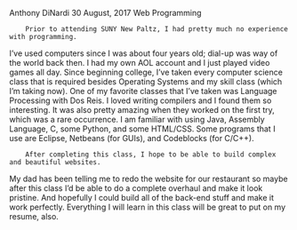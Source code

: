 Anthony DiNardi
30 August, 2017
Web Programming

		Prior to attending SUNY New Paltz, I had pretty much no experience with programming. 
  I’ve used computers since I was about four years old; dial-up was way of the world back then. 
  I had my own AOL account and I just played video games all day. Since beginning college, 
  I’ve taken every computer science class that is required besides Operating Systems and my skill 
  class (which I’m taking now). One of my favorite classes that I’ve taken was Language Processing 
  with Dos Reis. I loved writing compilers and I found them so interesting. It was also pretty amazing 
  when they worked on the first try, which was a rare occurrence. I am familiar with using Java, 
  Assembly Language, C, some Python, and some HTML/CSS. Some programs that I use are Eclipse, 
  Netbeans (for GUIs), and Codeblocks (for C/C++).
  
		After completing this class, I hope to be able to build complex and beautiful websites. 
  My dad has been telling me to redo the website for our restaurant so maybe after this class 
  I’d be able to do a complete overhaul and make it look pristine. And hopefully I could build 
  all of the back-end stuff and make it work perfectly. Everything I will learn in this class will be 
  great to put on my resume, also.
  
  

